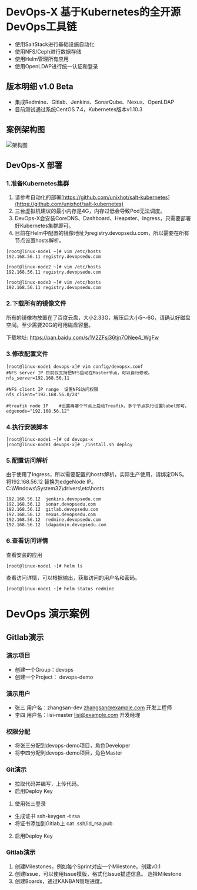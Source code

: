 # DevOps-X 基于Kubernetes的全开源DevOps工具链

- 使用SaltStack进行基础设施自动化
- 使用NFS/Ceph进行数据存储
- 使用Helm管理所有应用
- 使用OpenLDAP进行统一认证和登录

## 版本明细 v1.0 Beta

- 集成Redmine、Gitlab、Jenkins、SonarQube、Nexus、OpenLDAP
- 目前测试通过系统CentOS 7.4，Kubernetes版本v1.10.3

## 案例架构图

  ![架构图](https://github.com/unixhot/devops-x/blob/master/docs/devops-x.png)

## DevOps-X 部署

### 1.准备Kubernetes集群

1. 请参考自动化的部署[https://github.com/unixhot/salt-kubernetes](https://github.com/unixhot/salt-kubernetes)
2. 三台虚拟机建议的最小内存是4G，内存过低会导致Pod无法调度。
3. DevOps-X会安装CoreDNS、Dashboard、Heapster、Ingress，只需要部署好Kubernetes集群即可。
3. 目前在Helm中配置的镜像地址为registry.devopsedu.com，所以需要在所有节点设置hosts解析。
```
[root@linux-node1 ~]# vim /etc/hosts
192.168.56.11 registry.devopsedu.com

[root@linux-node2 ~]# vim /etc/hosts
192.168.56.11 registry.devopsedu.com

[root@linux-node3 ~]# vim /etc/hosts
192.168.56.11 registry.devopsedu.com

```

### 2.下载所有的镜像文件

所有的镜像均放置在了百度云盘，大小2.33G，解压后大小5～6G，请确认好磁盘空间。至少需要20G的可用磁盘容量。

下载地址: https://pan.baidu.com/s/1V2ZFsj36tjn7ONee4_WgFw  

### 3.修改配置文件

```
[root@linux-node1 devops-x]# vim config/devopsx.conf 
#NFS server IP 目前仅支持把NFS启动在Master节点，可以自行修改。
nfs_server=192.168.56.11

#NFS client IP range  设置NFS访问权限
nfs_client="192.168.56.0/24"

#treafik node IP    #设置再哪个节点上启动Treafik，多个节点执行设置label即可。
edgenode="192.168.56.12"
```

### 4.执行安装脚本
```
[root@linux-node1 ~]# cd devops-x
[root@linux-node1 devops-x]# ./install.sh deploy
```

### 5.配置访问解析

由于使用了Ingress，所以需要配置的hosts解析，实际生产使用，请绑定DNS。
将192.168.56.12 替换为edgeNode IP。
C:\Windows\System32\drivers\etc\hosts
```
192.168.56.12  jenkins.devopsedu.com
192.168.56.12  sonar.devopsedu.com
192.168.56.12  gitlab.devopsedu.com
192.168.56.12  nexus.devopsedu.com
192.168.56.12  redmine.devopsedu.com
192.168.56.12  ldapadmin.devopsedu.com
```

### 6.查看访问详情

查看安装的应用
```
[root@linux-node1 ~]# helm ls
```
查看访问详情，可以根据输出，获取访问的用户名和密码。
```
[root@linux-node1 ~]# helm status redmine

```

# DevOps 演示案例

## Gitlab演示

### 演示项目

- 创建一个Group：devops
- 创建一个Project： devops-demo

### 演示用户

- 张三   用户名：zhangsan-dev  zhangsan@example.com  开发工程师
- 李四   用户名：lisi-master   lisi@example.com  开发经理

### 权限分配

- 将张三分配到devops-demo项目，角色Developer
- 将李四分配到devops-demo项目，角色Master

### Git演示

- 拉取代码并编写，上传代码。
- 启用Deploy Key

1. 使用张三登录

 - 生成证书  ssh-keygen -t rsa
 - 将证书添加到Gitlab上  cat .ssh/id_rsa.pub

2. 启用Deploy Key

### Gitlab演示

1. 创建Milestones，例如每个Sprint对应一个Milestone。创建v0.1
2. 创建Issue，可以使用Issue模版，格式化Issue描述信息。 选择Milestone
3. 创建Boards，通过KANBAN管理进度。

